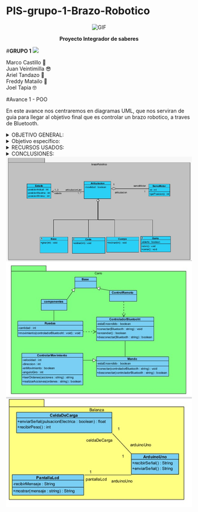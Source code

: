 # PIS-grupo-1-Brazo-Robotico
<div align="center">
<p><img src="https://media0.giphy.com/media/v1.Y2lkPTc5MGI3NjExdm9veWxlemxwZ2RqaHZ3ZGF5c2htcHUwNXdwdXpucjMzZzB1MHNoOCZlcD12MV9pbnRlcm5hbF9naWZfYnlfaWQmY3Q9Zw/58OujxlE7e19Mjv0gj/giphy.gif" alt="GIF" width="400" height="230"></p><p><a 

**Proyecto Integrador de saberes**
<div align="left">
 
#**GRUPO 1** 
<img src="https://assets-global.website-files.com/624ac40503a527cf47af4192/65313084ff0fb3453089947e_giphy.gif" width="40px"></summary> 

<summary>Marco Castillo 👻
<summary>Juan Veintimilla 😎
<summary>Ariel Tandazo 🥵
<summary>Freddy Matailo 👺
<summary>Joel Tapia 🤓
</details>
 
<div align="left">

#Avance 1 - POO
 
En este avance nos centraremos en diagramas UML, que nos serviran de guia para llegar al objetivo final que es controlar un brazo robotico, a traves de Bluetooth.

<details><summary>OBJETIVO GENERAL:</summary>
<summary>Diseñar y emplear un diagrama de clases basado en UML, que nos permita abstraer clases, atributos y métodos, con la finalidad de tener un mejor panorama de lo que vamos a realizar. 
</details>

 <details><summary>Objetivo específico:</summary>
<summary>Diseñar correcta y adecuadamente el diagrama de clases, mediante el uso de conocimientos adquiridos hasta ahora, identificando las relaciones entre clases con el fin de tener un diagrama ordenado y comprensible.
</details>

<details><summary>RECURSOS USADOS:</summary>
<summary>Conocimientos de Programación
<summary>Docentes con experiencia.
<summary>Herramientas de Internet.
</details>
 
<details><summary>CONCLUSIONES:</summary>
<summary>Aplicando los conocimientos adquiridos por cada uno de los miembros del grupo llegamos a las siguientes conclusiones:
<summary>Realizamos el estudio de cada una de las partes que integran el brazo.
<summary>Diseñamos en UML un diagrama de clases, en donde identificamos correctamente clases, atributos y métodos.
<summary>Relacionamos adecuadamente y según como corresponde cada clase.
</details>
 
<div align="center">
<img src= "https://raw.githubusercontent.com/145548109/PIS-grupo-1-Brazo-Robotico/main/diagramaUML/brazoRobotico2.jpg"></sumary>
<img src= "https://raw.githubusercontent.com/145548109/PIS-grupo-1-Brazo-Robotico/main/diagramaUML/carro.jpg"></sumary>
<img src= "https://raw.githubusercontent.com/145548109/PIS-grupo-1-Brazo-Robotico/main/diagramaUML/balanza.jpg"></sumary>

